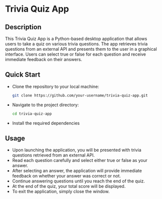 # Trivia Quiz App

## Description
This Trivia Quiz App is a Python-based desktop application that allows users to take a quiz on various trivia questions. The app retrieves trivia questions from an external API and presents them to the user in a graphical interface. Users can select true or false for each question and receive immediate feedback on their answers.

## Quick Start
* Clone the repository to your local machine:
   ```bash
   git clone https://github.com/your-username/trivia-quiz-app.git
* Navigate to the project directory:
    ```bash
  cd trivia-quiz-app
* Install the required dependencies

## Usage
* Upon launching the application, you will be presented with trivia questions retrieved from an external API.
* Read each question carefully and select either true or false as your answer.
* After selecting an answer, the application will provide immediate feedback on whether your answer was correct or not.
* Continue answering questions until you reach the end of the quiz.
* At the end of the quiz, your total score will be displayed.
* To exit the application, simply close the window.
